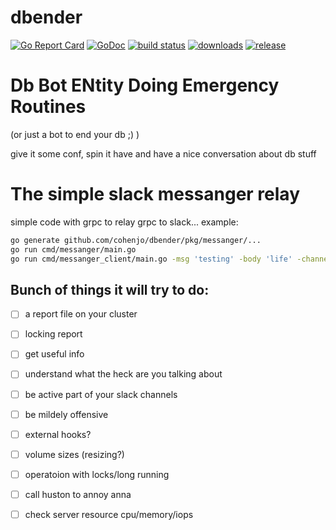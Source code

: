 # dbender
[![Go Report Card](https://goreportcard.com/badge/github.com/cohenjo/dbender)](https://goreportcard.com/report/github.com/cohenjo/dbender)
[![GoDoc](https://godoc.org/github.com/cohenjo/dbender?status.svg)](https://godoc.org/github.com/cohenjo/dbender)
[![build status](https://travis-ci.org/cohenjo/dbender.svg)](https://travis-ci.org/cohenjo/dbender) [![downloads](https://img.shields.io/github/downloads/cohenjo/dbender/total.svg)](https://github.com/cohenjo/dbender/releases) 
[![release](https://img.shields.io/github/release/cohenjo/dbender.svg)](https://github.com/cohenjo/dbender/releases)

# Db Bot ENtity Doing Emergency Routines
(or just a bot to end your db ;) )

give it some conf, spin it have and have a nice conversation about db stuff 


# The simple slack messanger relay
simple code with grpc to relay grpc to slack...
example:
```bash
go generate github.com/cohenjo/dbender/pkg/messanger/...
go run cmd/messanger/main.go
go run cmd/messanger_client/main.go -msg 'testing' -body 'life' -channel='#dbutils'
```


## Bunch of things it will try to do:
- [ ] a report file on your cluster
- [ ] locking report
- [ ] get useful info
- [ ] understand what the heck are you talking about
- [ ] be active part of your slack channels
- [ ] be mildely offensive


- [ ] external hooks?
- [ ] volume sizes (resizing?)
- [ ] operatoion with locks/long running
- [ ] call huston to annoy anna
- [ ] check server resource cpu/memory/iops
